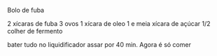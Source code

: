 Bolo de fuba

2 xícaras de fuba
3 ovos 
1 xícara de oleo 
1 e meia xícara de açúcar
1/2 colher de fermento

bater tudo no liquidificador
assar por 40 min.
Agora é só comer

